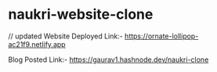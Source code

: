 # naukri-website-clone 
// updated
Website Deployed Link:- https://ornate-lollipop-ac21f9.netlify.app

Blog Posted Link:- https://gaurav1.hashnode.dev/naukri-clone

